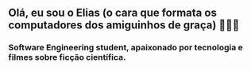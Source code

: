 ## Olá, eu sou o Elias (o cara que formata os computadores dos amiguinhos de graça) 👨‍💻👏

### Software Engineering student, apaixonado por tecnologia e filmes sobre ficção científica.
